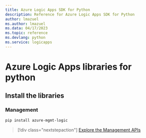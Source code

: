 ```yaml
---
title: Azure Logic Apps SDK for Python
description: Reference for Azure Logic Apps SDK for Python
author: lmazuel
ms.author: lmazuel
ms.data: 04/17/2023
ms.topic: reference
ms.devlang: python
ms.service: logicapps
---
```

# Azure Logic Apps libraries for python

## Install the libraries


### Management

```bash
pip install azure-mgmt-logic
```
> [!div class="nextstepaction"]
> [Explore the Management APIs](/python/api/azure-mgmt-logic)
